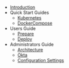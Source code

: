 * [Introduction](README.md)
* Quick Start Guides
  * [Kubernetes](kubernetes.md)
  * [DockerCompose](docker_compose.md)
* Users Guide
  * [Prepare](prepare.md)
  * [Deploy](deploy.md)
* Administrators Guide
  * [Architecture](architecture.md)
  * [Okta](okta.md)
  * [Configuration Settings](settings.md)